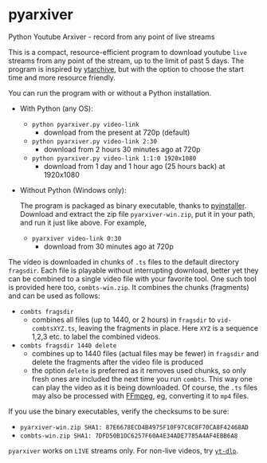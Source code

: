 # pyarxiver
Python Youtube Arxiver - record from any point of live streams

This is a compact, resource-efficient program to download youtube `live` streams from any point of the stream, up to the  limit of past 5 days. The program is inspired by <a href="https://github.com/Kethsar/ytarchive"> ytarchive</a>, but with the option to choose the start time and more resource friendly.

You can run the program with or without a Python installation.

- With Python (any OS):
  - `python pyarxiver.py video-link`
    - download from the present at 720p (default)
  - `python pyarxiver.py video-link 2:30`  
    - download from 2 hours 30 minutes ago at 720p
  - `python pyarxiver.py video-link 1:1:0 1920x1080`
    - download from 1 day and 1 hour ago (25 hours back) at 1920x1080
- Without Python (Windows only):
  
  The program is packaged as binary executable, thanks to <a href="https://github.com/pyinstaller/pyinstaller"> pyinstaller</a>. Download and extract the zip file `pyarxiver-win.zip`, put it in your path, and run it just like above. For example,
  - `pyarxiver video-link 0:30`  
    - download from 30 minutes ago at 720p

The video is downloaded in chunks of `.ts` files to the default directory `fragsdir`. Each file is playable without interrupting download, better yet they can be combined to a single video file with your favorite tool. One such tool is provided here too, `combts-win.zip`. It combines the chunks (fragments) and can be used as follows:
  - `combts fragsdir`
    - combines all files (up to 1440, or 2 hours) in `fragsdir` to `vid-combtsXYZ.ts`, leaving the fragments in place. Here `XYZ` is a sequence 1,2,3 etc. to label the combined videos.
  - `combts fragsdir 1440 delete`
    - combines up to 1440 files (actual files may be fewer) in `fragsdir` and delete the fragments after the video file is produced
    - the option `delete` is preferred as it removes used chunks, so only fresh ones are included the next time you run `combts`. This way one can play the video as it is being downloaded. Of course, the `.ts` files may also be processed with <a href="https://ffmpeg.org/"> FFmpeg</a>, eg, converting it to `mp4` files.

If you use the binary executables, verify the checksums to be sure:
- `pyarxiver-win.zip SHA1: 87E6678ECD4B4975F10F97C8C8F70CA8F42468AD`
- `combts-win.zip SHA1: 7DFD50B1DC6257F60A4E34ADE7785A4AF4EBB6A8`

`pyarxiver` works on `LIVE` streams only. For non-live videos, try <a href="https://github.com/yt-dlp/yt-dlp"> `yt-dlp`</a>.
